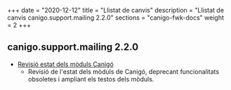 +++
date        = "2020-12-12"
title       = "Llistat de canvis"
description = "Llistat de canvis canigo.support.mailing 2.2.0"
sections    = "canigo-fwk-docs"
weight		= 2
+++

## canigo.support.mailing 2.2.0

- [Revisió estat dels mòduls Canigó](/noticies/2020-03-24-Revisio_estat_moduls_Canigo_3.4)
   - Revisió de l'estat dels mòduls de Canigó, deprecant funcionalitats obsoletes i ampliant els testos dels mòduls.